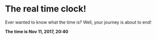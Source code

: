 # The real time clock!

Ever wanted to know what the time is? Well, your journey is about to end!

**The time is Nov 11, 2017, 20:40**